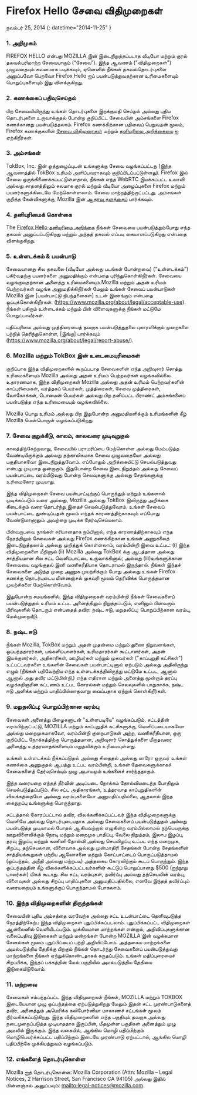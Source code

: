 # Firefox Hello சேவை விதிமுறைகள்

நவம்பர் 25, 2014
{: datetime="2014-11-25" }

### 1. அறிமுகம் 

FIREFOX HELLO என்பது MOZILLA இன் இடைநிறுத்தப்படாத வீடியோ மற்றும் குரல் தகவல்பரிமாற்ற சேவையாகும் (“சேவை”).  இந்த ஆவணம் ("விதிமுறைகள்") முழுவதையும் கவனமாக படிக்கவும், ஏனெனில் நீங்கள் தகவல்தொடர்புகளை அனுப்பவோ பெறவோ Firefox Hello ஐப் பயன்படுத்துவதற்கான உரிமைகளையும் பொறுப்புகளையும் இது விளக்குகிறது.

### 2. கணக்கைப் பதிவுசெய்தல்

பிற சேவையிலிருந்து உங்கள் தொடர்புகளை இறக்குமதி செய்தல் அல்லது புதிய தொடர்புகளை உருவாக்குதல் போன்ற குறிப்பிட்ட சேவையின் அம்சங்களை Firefox கணக்கானது பயன்படுத்தலாம்.  Firefox கணக்கிற்கான பதிவைப் பெறுவதன் மூலம், Firefox கணக்குகளின் [சேவை விதிமுறைகள்](https://www.mozilla.org/about/legal/terms/services) மற்றும் [தனியுரிமை அறிக்கையை](https://www.mozilla.org/privacy/firefox-cloud) ஐ ஏற்கிறீர்கள்.

### 3. அம்சங்கள்

TokBox, Inc. இன் ஒத்துழைப்புடன் உங்களுக்கு சேவை வழங்கப்பட்டது (இந்த ஆவணத்தில் TokBox உரிமம் அளிப்பவராகவும் குறிப்பிடப்பட்டுள்ளது).  Firefox இல் சேவை ஒருங்கிணைக்கப்பட்டுள்ளதால், நீங்கள் எந்த WebRTC இயக்கப்பட்ட உலாவி அல்லது சாதனத்திலும் சுலமாக குரல் மற்றும் வீடியோ அழைப்புகளை Firefox மற்றும் பயனர்களுக்கிடையே மேற்கொள்ளலாம்.  சேவை மாற்றத்திற்குட்பட்டது.  அம்சங்கள் குறித்த கேள்விகளுக்கு, Mozilla இன் [ஆதரவு தளத்தைப்](https://support.mozilla.org/products/firefox) பார்க்கவும். 

### 4. தனியுரிமைக் கொள்கை

The [Firefox Hello தனியுரிமை அறிக்கை](https://www.mozilla.org/privacy/firefox-hello/) நீங்கள் சேவையை பயன்படுத்தும்போது எந்த தகவல் அனுப்பப்படுகிறது மற்றும் அந்தத் தகவல் எப்படி கையாளப்படுகிறது என்பதை விளக்குகிறது.

### 5. உள்ளடக்கம் & பயன்பாடு 

சேவையானது சில தகவலை (வீடியோ அல்லது படங்கள் போன்றவை) (“உள்ளடக்கம்”) பகிர்வதற்கு பயனர்களை அனுமதிக்கும் என்பதை புரிந்துகொள்கிறீர்கள்.  சேவையை வழங்குவதற்கான அனைத்து உரிமைகளையும் Mozilla மற்றும் அதன் உரிமம் பெற்றவர்கள் வழங்க அனுமதிக்கிறீர்கள் மேலும் உங்கள் சேவைப் பயன்பாடுகள் Mozilla இன் [பயன்பாட்டு நிபந்தனைகள்] உடன் இணங்கும் என்பதை ஒப்புக்கொள்கிறீர்கள். (https://www.mozilla.org/about/legal/acceptable-use). நீங்கள் பகிரும் உள்ளடக்கம் மற்றும் பின் விளைவுகளுக்கு நீங்கள் மட்டுமே பொறுப்பாவீர்கள். 

பதிப்புரிமை அல்லது முத்திரையைத் தவறாக பயன்படுத்துதலை புகாரளிக்கும் முறைகளை பற்றித் தெரிந்துகொள்ள, [இங்கு] பார்க்கவும் (https://www.mozilla.org/about/legal/report-abuse/).

### 6. Mozilla மற்றும் TokBox இன் உடைமையுரிமைகள்

குறிப்பாக இந்த விதிமுறைகளில் கூறப்படாத சேவைகளின் எந்த அறிவுசார் சொத்து உரிமைகளையும் Mozilla அல்லது அதன் உரிமம் பெற்றவர்கள் வழங்கவில்லை.  உதாரணமாக, இந்த விதிமுறைகள் Mozilla அல்லது அதன் உரிமம் பெற்றவர்களின் காப்புரிமைகள், வர்த்தகப் பெயர்கள், முத்திரைகள், சேவை முத்திரைகள், லோகோக்கள், டொமைன் பெயர்கள் அல்லது பிற தனிப்பட்ட பிராண்ட் அம்சங்களைப் பயன்படுத்த எந்த உரிமையையும் வழங்கவில்லை.  

Mozilla பொது உரிமம் அல்லது பிற இதுபோன்ற அனுமதியளிக்கும் உரிமங்களின் கீழ் Mozilla மென்பொருள் வழங்கப்படுகிறது.

### 7. சேவை குறுக்கீடு, காலம், காலவரை முடிவுறுதல்

காலத்திற்கேற்றவாறு, சேவையில் பராமரிப்பை மேற்கொள்ள அல்லது மேம்படுத்த வேண்டியிருக்கும் அல்லது தற்காலிகமாக சேவை முழுவதையோ அல்லது பகுதியாகவோ இடைநிறுத்துவோம். எப்போதும் அறிக்கையிட்டு செயல்படுத்துவது என்பது முடியாத ஒன்றாகும். இதுபோன்ற சேவை இடைநிறுத்தம் அல்லது சேவைப் பயன்பாட்டை வரம்பிடுவது போன்ற செலவுகளுக்கு அல்லது சேதங்களுக்கு உரிமைகோர முடியாது.

இந்த விதிமுறைகள் சேவை பயன்பாட்டிற்குப் பொருந்தும் மற்றும் உங்களால் முடிக்கப்படும் வரை அல்லது, Mozilla அல்லது TokBox இலிருந்து அறிக்கை கிடைக்கும் வரை தொடர்ந்து இதைச் செயல்படுத்துவோம். உங்கள் சேவைப் பயன்பாட்டை துண்டிப்பதன் மூலம் எந்தக் காரணத்திற்காகவும் எப்போது வேண்டுமானாலும் அவற்றை முடிக்க தேர்வுசெய்யலாம்.

பின்வருபவை நாங்கள் சரியானதாக நம்பினால், எந்த காரணத்திற்காகவும் எந்த நேரத்திலும் சேவைகள் அல்லது Firefox கணக்கிற்கான உங்கள் அணுகலைத் இடைநிறுத்தலாம் அல்லது முறித்துக் கொள்ளலாம், வரம்பின்றி இவை உட்பட: (i) இந்த விதிமுறைகளை மீறினால் (ii) Mozilla அல்லது TokBox க்கு ஆபத்தான அல்லது சாத்தியமான சில சட்ட வெளிப்பாட்டை உருவாக்கினால்; அல்லது (iii)உங்களுக்கான சேவையை வழங்குதல் இனி வணிகரீதியாக தொடராமல் இருந்தால். நீங்கள் இந்தச் சேவைகளை அடுத்த முறை அணுக முயற்சிக்கும் போது அல்லது உங்கள் Firefox கணக்கு தொடர்புடைய மின்னஞ்சல் முகவரி மூலம் தெரிவிக்க பொருத்தமான முயற்சிகளை மேற்கொள்வோம்.

இதுபோன்ற சமயங்களில், இந்த விதிமுறைகள் வரம்பின்றி நீங்கள் சேவைகளைப் பயன்படுத்துதல் உரிமம் உட்பட அனைத்திலும் நிறுத்தப்படும், எனினும் பின்வரும் பிரிவுகளில் தொடரும் என்பதைத் தவிர: நஷ்ட ஈடு, மறுதலிப்பு; பொறுப்பிற்கான வரம்பு, மேல்முறையீடு.

### 8. நஷ்ட ஈடு

நீங்கள் Mozilla, TokBox மற்றும் அதன் முதன்மை மற்றும் துணை நிறுவனங்கள், ஒப்பந்ததாரர்கள், பங்களிப்பாளர்கள், உரிமதாரர்கள் கூட்டாளர்கள், அதன் இயக்குனர்கள், அதிகாரிகள், ஊழியர்கள் மற்றும் முகவர்கள் ("காப்புறுதி கட்சிகள்") உட்பட்டவர்களை உங்களின் சேவைகள் பயன்பாட்டினால் ஏற்படும் அல்லது அதிலிருந்து எழும் (நீங்கள் பதிவேற்றிய எந்த உள்ளடக்கத்திலிருந்து மட்டுமே உட்பட, ஆனால் ஆனால் அது தவிர மட்டுமின்றி,) எந்த எதிரான மற்றும் அனைத்து மூன்றாம் தரப்பு வழக்கறிஞரின் கட்டணம் உட்பட கோரல்கள் மற்றும் செலவுகளில் பாதுகாக்க, நஷ்ட ஈடு அளிக்க மற்றும் பாதிப்பில்லாதவாறு வைப்பதாக ஏற்றுக் கொள்கிறீர்கள்.

### 9. மறுதலிப்பு; பொறுப்பிற்கான வரம்பு

சேவைகள் அனைத்து பிழைகளுடன் "உள்ளபடியே" வழங்கப்படும். சட்டத்தின் வரம்பிற்குட்பட்டு, MOZILLA மற்றும் காப்புறுதிக் கட்சிகளுக்கு, வெளிப்படையாகவோ அல்லது மறைமுகமாகவோ, வரம்பின்றி குறைபாடுகள் அற்ற, வணிகரீதியான, ஒரு குறிப்பிட்ட நோக்கத்திற்கு பொருத்தமான, அறிவுசார் சொத்துக்களை மீறாதவரை அனைத்து உத்தரவாதங்களையும் மறுதலிக்கும் உரிமையுள்ளது.

உங்கள் உள்ளடக்கம் நீக்கப்படுதல் அல்லது சிதைதல் அல்லது யாரோ ஒருவர் உங்கள் கணக்கை அணுகுதல் ஆபத்து உட்பட வரம்பின்றி, உங்கள் தேவைகளுக்காகச் சேவைகளைத் தேர்வுசெய்யும் முழு அபாயமும் உங்களைச் சார்ந்ததாகும்.

இந்த வரையறை எந்தத் தீர்வின் அடிப்படை நோக்கம் தோல்வியடைந்த போதிலும் செயல்படுத்தப்படும். சில சட்ட அதிகாரங்கள், உத்தரவாத காப்புறுதிகளின் விலக்கத்தையோ அல்லது வரம்புகளையோ அனுமதிப்பதில்லை, ஆதலால் இந்த கைதுறப்பு உங்களுக்கு பொருந்தாது.

சட்டத்தால் கோரப்பட்டால் தவிர, விலக்களிக்கப்பட்டவர் இந்த விதிமுறைகளுக்கு வெளியே அல்லது தொடர்புடையதாக அல்லது சேவைகளைப் பயன்படுத்துதல் அல்லது பயன்படுத்த முடியாமல் போதல் ஆகியவற்றால் எழுகின்ற வரம்பில்லாமல் நற்பெயருக்கு ஊறுவிளைவிக்கும் நேரடி மற்றும் மறைமுக பாதிப்பு, வேலை நிறுத்தம், இலாப இழப்பு, தரவு இழப்பு மற்றும் கணினி தோல்வி அல்லது செயலிழப்பு உட்பட எந்த மறைமுக, சிறப்பு, தற்செயலான, விளைவாக அல்லது முன்மாதிரி சேதங்கள் போன்ற சேதங்களின் சாத்தியக்கூறுகள் பற்றிய ஆலோசனை மற்றும் கோட்பாட்டைப் பொருட்படுத்தாமல் (ஒப்பந்தம், அநீதி அல்லது மற்றபடி) அத்தகைய கோரலிற்கும் கூடப் பொருந்தும். இந்த ஒப்பந்தத்தின் கீழ் விலக்களிக்கப்பட்டவர்களின் கூட்டுப் பொறுப்பானது $500 (ஐந்நூறு டாலர்கள்) மிகக் கூடாது. சில சட்ட வரம்புகள், தவிர்ப்பு அல்லது தற்செயலின் வரம்பு, விளைவுகள் அல்லது சிறப்பு பாதிப்புகளை அனுமதிப்பதில்லை, எனவே இந்தத் தவிர்ப்பும் வரையறையும் உங்களுக்குப் பொருந்தாமல் போகலாம்.

### 10. இந்த விதிமுறைகளின் திருத்தங்கள்

சேவையின் புதிய அம்சத்தை வரவேற்க அல்லது சட்ட உடன்பாட்டை தெளிவுபடுத்த நேரத்திற்கேற்ப இந்த விதிமுறைகள் புதுப்பிக்கப்படலாம். புதுப்பிக்கப்பட்ட விதிமுறைகள் ஆன்லைனில் வெளியிடப்படும். முக்கியமான மாற்றங்கள் என்றால், அறிவிப்புகளுக்கான வலைப்பதிவு இடுகைகள் மற்றும் மன்றங்கள் போன்ற MOZILLA இன் வழக்கமான சேனல்கள் மூலம் புதுப்பிப்பைப் பற்றி அறிவிப்போம். அத்தகைய மாற்றங்களை அமல்படுத்திய தேதிக்கு பிறகும் நீங்கள் தொடர்ந்து சேவைகளைப் பயன்படுத்துவது மாற்றங்களை நீங்கள் ஏற்றுக்கொண்டதாகக் கருதப்படும். உங்கள் மதிப்புரையைச் சிறப்பிக்க, இந்தப் பக்கத்தின் மேல் பகுதியில் அமல்படுத்திய தேதியை இடுகையிடுவோம்.

### 11. மற்றவை

சேவைகள் சம்பந்தப்பட்ட இந்த விதிமுறைகள் நீங்கள், MOZILLA மற்றும் TOKBOX இடையேயான முழு ஒப்பந்தத்தை ஏற்படுத்துகிறது மேலும் இதன் சட்ட முரண்பாடுகளைத் தவிர, அனைத்தும் அமெரிக்க கலிபோர்னியா மாகாணச் சட்டங்கள் மூலம் நிர்வகிக்கப்படுகிறது. இந்த விதிமுறைகளின் எந்த பகுதியும் தவறாக அல்லது நடைமுறைப்படுத்த முடியாததாக இருப்பின், மீதமுள்ள பகுதிகள் அனைத்தும் முழு அமலில் இருக்கும். இந்த வகையில், ஆங்கில மொழி பதிப்பிற்கும் மொழிபெயர்க்கப்பட்ட பதிப்பிற்கும் இடையே முரண்பாடு ஏற்பட்டால், ஆங்கில மொழி பதிப்பிற்கே முக்கியத்துவம் வழங்கப்படும்.

### 12. எங்களைத் தொடர்புகொள்ள

Mozilla ஐத் தொடர்புகொள்ள: Mozilla Corporation (Attn: Mozilla – Legal Notices, 2 Harrison Street, San Francisco CA 94105) அல்லது இதில் மின்னஞ்சல் அனுப்பவும்: <mailto:legal-notices@mozilla.com>.
